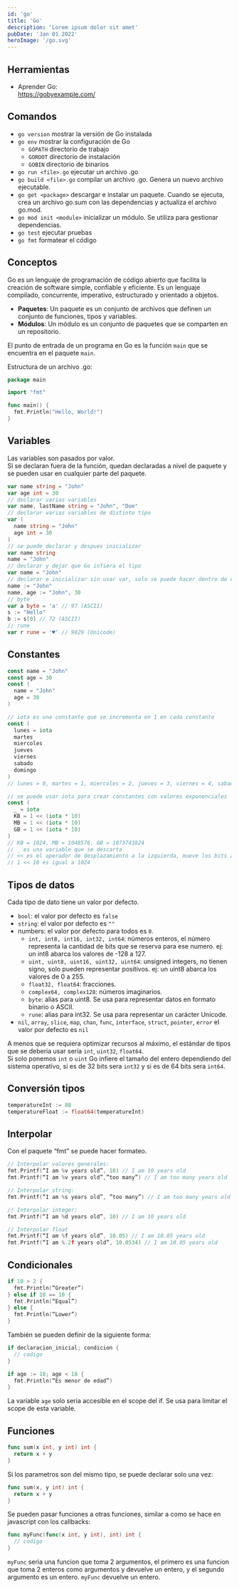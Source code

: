 ```yaml
---
id: 'go'
title: 'Go'
description: 'Lorem ipsum dolor sit amet'
pubDate: 'Jan 01 2022'
heroImage: '/go.svg'
---
```


## Herramientas

- Aprender Go:  
  https://gobyexample.com/

## Comandos

- `go version` mostrar la versión de Go instalada
- `go env` mostrar la configuración de Go
  - `GOPATH` directorio de trabajo
  - `GOROOT` directorio de instalación
  - `GOBIN` directorio de binarios
- `go run <file>.go` ejecutar un archivo .go
- `go build <file>.go` compilar un archivo .go. Genera un nuevo archivo ejecutable.
- `go get <package>` descargar e instalar un paquete. Cuando se ejecuta, crea un archivo go.sum con las dependencias y
  actualiza el archivo go.mod.
- `go mod init <module>` inicializar un módulo. Se utiliza para gestionar dependencias.
- `go test` ejecutar pruebas
- `go fmt` formatear el código

## Conceptos

Go es un lenguaje de programación de código abierto que facilita la creación de software simple, confiable y eficiente.
Es un lenguaje compilado, concurrente, imperativo, estructurado y orientado a objetos.

- **Paquetes**: Un paquete es un conjunto de archivos que definen un conjunto de funciones, tipos y variables.
- **Módulos**: Un módulo es un conjunto de paquetes que se comparten en un repositorio.

El punto de entrada de un programa en Go es la función `main` que se encuentra en el paquete `main`.

Estructura de un archivo .go:

```go
package main

import "fmt"

func main() {
  fmt.Println("Hello, World!")
}
```

## Variables

Las variables son pasados por valor.  
Si se declaran fuera de la función, quedan declaradas a nivel de paquete y se pueden usar
en cualquier parte del paquete.

```go
var name string = "John"
var age int = 30
// declarar varias variables
var name, lastName string = "John", "Doe"
// declarar varias variables de distinto tipo
var (
  name string = "John"
  age int = 30
)
// se puede declarar y despues inicializar
var name string
name = "John"
// declarar y dejar que Go infiera el tipo
var name = "John"
// declarar e inicializar sin usar var, solo se puede hacer dentro de una función
name := "John"
name, age := "John", 30
// byte
var a byte = 'a' // 97 (ASCII)
s := "Hello"
b := s[0] // 72 (ASCII)
// rune
var r rune = '♥' // 9829 (Unicode)
```

## Constantes

```go
const name = "John"
const age = 30
const (
  name = "John"
  age = 30
)

// iota es una constante que se incrementa en 1 en cada constante
const (
  lunes = iota
  martes
  miercoles
  jueves
  viernes
  sabado
  domingo
)
// lunes = 0, martes = 1, miercoles = 2, jueves = 3, viernes = 4, sabado = 5, domingo = 6

// se puede usar iota para crear constantes con valores exponenciales
const (
  _ = iota
  KB = 1 << (iota * 10)
  MB = 1 << (iota * 10)
  GB = 1 << (iota * 10)
)
// KB = 1024, MB = 1048576, GB = 1073741824
// _ es una variable que se descarta
// << es el operador de desplazamiento a la izquierda, mueve los bits a la izquierda
// 1 << 10 es igual a 1024
```

## Tipos de datos

Cada tipo de dato tiene un valor por defecto.

- `bool`: el valor por defecto es `false`
- `string`: el valor por defecto es `""`
- numbers: el valor por defecto para todos es `0`.
  - `int, int8, int16, int32, int64`: números enteros, el número representa la cantidad de bits que se reserva
    para ese numero. ej: un int8 abarca los valores de -128 a 127.
  - `uint, uint8, uint16, uint32, uint64`: unsigned integers, no tienen signo, solo pueden representar positivos.
    ej: un uint8 abarca los valores de 0 a 255.
  - `float32, float64`: fracciones.
  - `complex64, complex128`: números imaginarios.
  - `byte`: alias para uint8. Se usa para representar datos en formato binario o ASCII.
  - `rune`: alias para int32. Se usa para representar un carácter Unicode.
- `nil`, `array`, `slice`, `map`, `chan`, `func`, `interface`, `struct`, `pointer`, `error` el valor por defecto es `nil`

A menos que se requiera optimizar recursos al máximo, el estándar de tipos que se deberia
usar sería `int`, `uint32`, `float64`.  
Si solo ponemos `int` o `uint` Go infiere el tamaño del entero dependiendo del sistema operativo,
si es de 32 bits sera `int32` y si es de 64 bits sera `int64`.

## Conversión tipos

```go
temperatureInt := 88
temperatureFloat := float64(temperatureInt)
```

## Interpolar

Con el paquete “fmt” se puede hacer formateo.

```go
// Interpolar valores generales:
fmt.Printf(“I am %v years old”, 10) // I am 10 years old
fmt.Printf(“I am %v years old”,”too many”) // I am too many years old

// Interpolar string:
fmt.Printf(“I am %s years old”, ”too many”) // I am too many years old

// Interpolar integer:
fmt.Printf(“I am %d years old”, 10) // I am 10 years old

// Interpolar float
fmt.Printf(“I am %f years old”, 10.05) // I am 10.05 years old
fmt.Printf(“I am %.2f years old”, 10.0534) // I am 10.05 years old
```

## Condicionales

```go
if 10 > 2 {
  fmt.Println(“Greater”)
} else if 10 == 10 {
  fmt.Println(“Equal”)
} else {
  fmt.Println(“Lower”)
}
```

También se pueden definir de la siguiente forma:

```go
if declaracion_inicial; condicion {
  // codigo
}

if age := 18; age < 18 {
  fmt.Println(“Es menor de edad”)
}
```

La variable `age` solo seria accesible en el scope del if. Se usa para limitar el scope de esta variable.

## Funciones

```go
func sum(x int, y int) int {
  return x + y
}
```

Si los parametros son del mismo tipo, se puede declarar solo una vez:

```go
func sum(x, y int) int {
  return x + y
}
```

Se pueden pasar funciones a otras funciones, similar a como se hace en javascript con los callbacks:

```go
func myFunc(func(x int, y int), int) int {
  // codigo
}
```

`myFunc` seria una funcion que toma 2 argumentos, el primero es una funcion que toma 2 enteros como argumentos
y devuelve un entero, y el segundo argumento es un entero. `myFunc` devuelve un entero.

